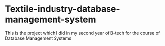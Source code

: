 # Textile-industry-database-management-system
This is the project which I did in my second year of B-tech for the course of Database Management Systems
